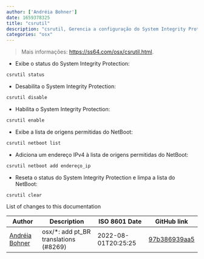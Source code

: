 ```yaml
---
author: ['Andréia Bohner']
date: 1659378325
title: "csrutil"
description: "csrutil, Gerencia a configuração do System Integrity Protection (SIP)."
categories: "osx"
---
```

> Mais informações: <https://ss64.com/osx/csrutil.html>.

- Exibe o status do System Integrity Protection:

```bash
csrutil status
```

- Desabilita o System Integrity Protection:

```bash
csrutil disable
```

- Habilita o System Integrity Protection:

```bash
csrutil enable
```

- Exibe a lista de origens permitidas do NetBoot:

```bash
csrutil netboot list
```

- Adiciona um endereço IPv4 à lista de origens permitidas do NetBoot:

```bash
csrutil netboot add endereço_ip
```

- Reseta o status do System Integrity Protection e limpa a lista do NetBoot:

```bash
csrutil clear
```
List of changes to this documentation


Author | Description | ISO 8601 Date | GitHub link
------|-----|-----|-----
[Andréia Bohner](mailto:andreiabohner@gmail.com) | osx/*: add pt_BR translations (#8269) | 2022-08-01T20:25:25 | [97b386939aa5](https://github.com/tldr-pages/tldr/commit/97b386939aa505be651794a55d3bea20b4f14ab2)

